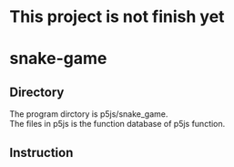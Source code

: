 # This project is not finish yet

# snake-game

## Directory
The program dirctory is p5js/snake_game. <br/>
The files in p5js is the function database of p5js function. <br/>

## Instruction
